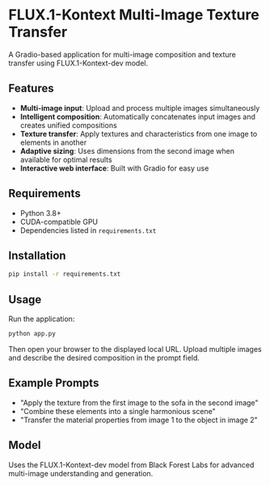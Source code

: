 # FLUX.1-Kontext Multi-Image Texture Transfer

A Gradio-based application for multi-image composition and texture transfer using FLUX.1-Kontext-dev model.

## Features

- **Multi-image input**: Upload and process multiple images simultaneously
- **Intelligent composition**: Automatically concatenates input images and creates unified compositions
- **Texture transfer**: Apply textures and characteristics from one image to elements in another
- **Adaptive sizing**: Uses dimensions from the second image when available for optimal results
- **Interactive web interface**: Built with Gradio for easy use

## Requirements

- Python 3.8+
- CUDA-compatible GPU
- Dependencies listed in `requirements.txt`

## Installation

```bash
pip install -r requirements.txt
```

## Usage

Run the application:

```bash
python app.py
```

Then open your browser to the displayed local URL. Upload multiple images and describe the desired composition in the prompt field.

## Example Prompts

- "Apply the texture from the first image to the sofa in the second image"
- "Combine these elements into a single harmonious scene"
- "Transfer the material properties from image 1 to the object in image 2"

## Model

Uses the FLUX.1-Kontext-dev model from Black Forest Labs for advanced multi-image understanding and generation.